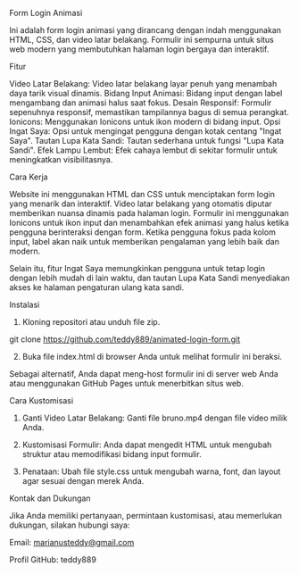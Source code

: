 Form Login Animasi

Ini adalah form login animasi yang dirancang dengan indah menggunakan HTML, CSS, dan video latar belakang. Formulir ini sempurna untuk situs web modern yang membutuhkan halaman login bergaya dan interaktif.

Fitur

Video Latar Belakang: Video latar belakang layar penuh yang menambah daya tarik visual dinamis.
Bidang Input Animasi: Bidang input dengan label mengambang dan animasi halus saat fokus.
Desain Responsif: Formulir sepenuhnya responsif, memastikan tampilannya bagus di semua perangkat.
Ionicons: Menggunakan Ionicons untuk ikon modern di bidang input.
Opsi Ingat Saya: Opsi untuk mengingat pengguna dengan kotak centang "Ingat Saya".
Tautan Lupa Kata Sandi: Tautan sederhana untuk fungsi "Lupa Kata Sandi".
Efek Lampu Lembut: Efek cahaya lembut di sekitar formulir untuk meningkatkan visibilitasnya.

Cara Kerja

Website ini menggunakan HTML dan CSS untuk menciptakan form login yang menarik dan interaktif. Video latar belakang yang otomatis diputar memberikan nuansa dinamis pada halaman login. Formulir ini menggunakan Ionicons untuk ikon input dan menambahkan efek animasi yang halus ketika pengguna berinteraksi dengan form. Ketika pengguna fokus pada kolom input, label akan naik untuk memberikan pengalaman yang lebih baik dan modern.

Selain itu, fitur Ingat Saya memungkinkan pengguna untuk tetap login dengan lebih mudah di lain waktu, dan tautan Lupa Kata Sandi menyediakan akses ke halaman pengaturan ulang kata sandi.

Instalasi

1. Kloning repositori atau unduh file zip.

git clone https://github.com/teddy889/animated-login-form.git


2. Buka file index.html di browser Anda untuk melihat formulir ini beraksi.



Sebagai alternatif, Anda dapat meng-host formulir ini di server web Anda atau menggunakan GitHub Pages untuk menerbitkan situs web.

Cara Kustomisasi

1. Ganti Video Latar Belakang: Ganti file bruno.mp4 dengan file video milik Anda.


2. Kustomisasi Formulir: Anda dapat mengedit HTML untuk mengubah struktur atau memodifikasi bidang input formulir.


3. Penataan: Ubah file style.css untuk mengubah warna, font, dan layout agar sesuai dengan merek Anda.



Kontak dan Dukungan

Jika Anda memiliki pertanyaan, permintaan kustomisasi, atau memerlukan dukungan, silakan hubungi saya:

Email: marianusteddy@gmail.com

Profil GitHub: teddy889

